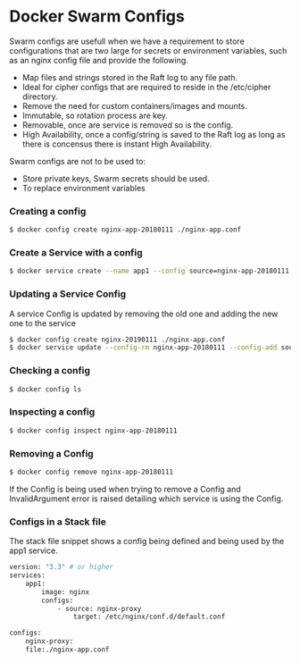 # Docker Swarm Configs

Swarm configs are usefull when we have a requirement to store configurations 
that are two large for secrets or environment variables, such as an nginx config 
file and provide the following.
- Map files and strings stored in the Raft log to any file path.
- Ideal for cipher configs that are required to reside in the /etc/cipher directory.
- Remove the need for custom containers/images and mounts.
- Immutable, so rotation process are key.
- Removable, once are service is removed so is the config.
- High Availability, once a config/string is saved to the Raft log as long as there is concensus
there is instant High Availability.

Swarm configs are not to be used to:
- Store private keys, Swarm secrets should be used.
- To replace environment variables

### Creating a config
```bash
$ docker config create nginx-app-20180111 ./nginx-app.conf
```

### Create a Service with a config
```bash
$ docker service create --name app1 --config source=nginx-app-20180111,target=/etc/nginx/conf.d/default.conf nginx
```

### Updating a Service Config
A service Config is updated by removing the old one and adding the new one to the service
```bash
$ docker config create nginx-20190111 ./nginx-app.conf
$ docker service update --config-rm nginx-app-20180111 --config-add source=nginx-nginx-app-20180112,target=/etc/nginx/conf.d/default.conf
```

### Checking a config
```bash
$ docker config ls
```

### Inspecting a config
```bash
$ docker config inspect nginx-app-20180111
```

### Removing a Config
```bash
$ docker config remove nginx-app-20180111
```

If the Config is being used when trying to remove a Config and InvalidArgument error is raised detailing 
which service is using the Config.

### Configs in a Stack file

The stack file snippet shows a config being defined and being used by the app1 service.

```bash
version: "3.3" # or higher
services:
	app1:
		image: nginx
		configs:
			- source: nginx-proxy
				target: /etc/nginx/conf.d/default.conf

configs:
	nginx-proxy:
	file:./nginx-app.conf
```